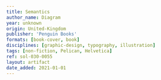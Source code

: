 ```yaml
---
title: Semantics
author_name: Diagram
year: unknown
origin: United-Kingdom
publisher: 'Penguin Books'
formats: [book-cover, book]
disciplines: [graphic-design, typography, illustration]
tags: [non-fiction, Pelican, Helvetica]
ref: sol-030-0055
layout: artifact
date_added: 2021-01-01
---
```

